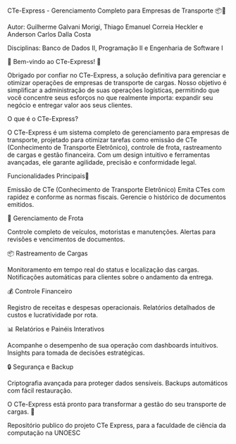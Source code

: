 CTe-Express - Gerenciamento Completo para Empresas de Transporte 📦🚚

Autor: Guilherme Galvani Morigi, Thiago Emanuel Correia Heckler e Anderson Carlos Dalla Costa

Disciplinas: Banco de Dados II, Programação II e Engenharia de Software I


👋 Bem-vindo ao CTe-Express! 🚀

Obrigado por confiar no CTe-Express, a solução definitiva para gerenciar e otimizar operações de empresas de transporte de cargas. Nosso objetivo é simplificar a administração de suas operações logísticas, permitindo que você concentre seus esforços no que realmente importa: expandir seu negócio e entregar valor aos seus clientes.

O que é o CTe-Express?

O CTe-Express é um sistema completo de gerenciamento para empresas de transporte, projetado para otimizar tarefas como emissão de CTe (Conhecimento de Transporte Eletrônico), controle de frota, rastreamento de cargas e gestão financeira. Com um design intuitivo e ferramentas avançadas, ele garante agilidade, precisão e conformidade legal.

Funcionalidades Principais📄

Emissão de CTe (Conhecimento de Transporte Eletrônico)
Emita CTes com rapidez e conforme as normas fiscais.
Gerencie o histórico de documentos emitidos.

🚚 Gerenciamento de Frota

Controle completo de veículos, motoristas e manutenções.
Alertas para revisões e vencimentos de documentos.

📦 Rastreamento de Cargas

Monitoramento em tempo real do status e localização das cargas.
Notificações automáticas para clientes sobre o andamento da entrega.

💰 Controle Financeiro

Registro de receitas e despesas operacionais.
Relatórios detalhados de custos e lucratividade por rota.

📊 Relatórios e Painéis Interativos

Acompanhe o desempenho de sua operação com dashboards intuitivos.
Insights para tomada de decisões estratégicas.

🔒 Segurança e Backup

Criptografia avançada para proteger dados sensíveis.
Backups automáticos com fácil restauração.

O CTe-Express está pronto para transformar a gestão do seu transporte de cargas. 🌟

Repositório publico do projeto CTe Express, para a faculdade de ciência da computação na UNOESC
